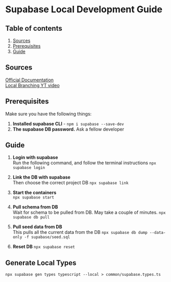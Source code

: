 # Supabase Local Development Guide

## Table of contents

1. [Sources](#sources)
1. [Prerequisites](#prerequisites)
1. [Guide](#guide)

## Sources

[Official Documentation](https://supabase.com/docs/reference/cli/start)  
[Local Branching YT video](https://www.youtube.com/watch?v=N0Wb85m3YMI)

## Prerequisites

Make sure you have the following things:

1. **Installed supabase CLI** - `npm i supabase --save-dev`
2. **The supabase DB password.** Ask a fellow developer

## Guide

1. **Login with supabase**  
   Run the following command, and follow the terminal instructions
   `npx supabase login`

2. **Link the DB with supabase**  
   Then choose the correct project DB
   `npx supabase link`

3. **Start the containers**  
   `npx supabase start`
4. **Pull schema from DB**  
   Wait for schema to be pulled from DB. May take a couple of minutes.
   `npx supabase db pull`

5. **Pull seed data from DB**  
   This pulls all the current data from the DB
   `npx supabase db dump --data-only -f supabase/seed.sql`

6. **Reset DB**
   `npx supabase reset`

## Generate Local Types
`npx supabase gen types typescript --local > common/supabase.types.ts`